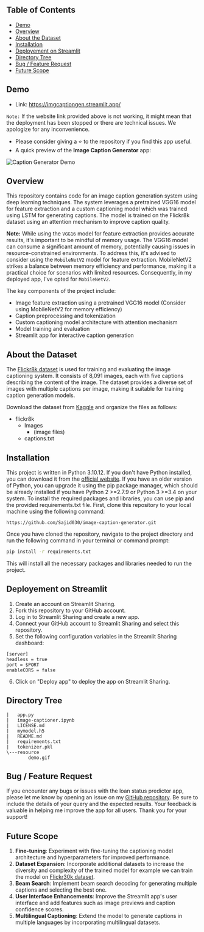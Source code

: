 

## Table of Contents

- [Demo](#demo)
- [Overview](#overview)
- [About the Dataset](#about-the-dataset)
- [Installation](#installation)
- [Deployement on Streamlit](#deployement-on-streamlit)
- [Directory Tree](#directory-tree)
- [Bug / Feature Request](#bug--feature-request)
- [Future Scope](#future-scope)

## Demo

- Link: https://imgcaptiongen.streamlit.app/

`Note:` If the website link provided above is not working, it might mean that the deployment has been stopped or there are technical issues. We apologize for any inconvenience.

- Please consider giving a ⭐ to the repository if you find this app useful.
- A quick preview of the **Image Caption Generator** app:

![Caption Generator Demo](resource/demo.gif)

## Overview

This repository contains code for an image caption generation system using deep learning techniques. The system leverages a pretrained VGG16 model for feature extraction and a custom captioning model which was trained using LSTM for generating captions. The model is trained on the Flickr8k dataset using an attention mechanism to improve caption quality.

**Note:** While using the `VGG16` model for feature extraction provides accurate results, it's important to be mindful of memory usage. The VGG16 model can consume a significant amount of memory, potentially causing issues in resource-constrained environments. To address this, it's advised to consider using the `MobileNetV2` model for feature extraction. MobileNetV2 strikes a balance between memory efficiency and performance, making it a practical choice for scenarios with limited resources. Consequently, in my deployed app, I've opted for `MobileNetV2`.

The key components of the project include:

- Image feature extraction using a pretrained VGG16 model (Consider using MobileNetV2 for memory efficiency)
- Caption preprocessing and tokenization
- Custom captioning model architecture with attention mechanism
- Model training and evaluation
- Streamlit app for interactive caption generation

## About the Dataset

The [Flickr8k dataset](https://www.kaggle.com/adityajn105/flickr8k) is used for training and evaluating the image captioning system. It consists of 8,091 images, each with five captions describing the content of the image. The dataset provides a diverse set of images with multiple captions per image, making it suitable for training caption generation models.

Download the dataset from [Kaggle](https://www.kaggle.com/adityajn105/flickr8k) and organize the files as follows:

- flickr8k
  - Images
    - (image files)
  - captions.txt

## Installation

This project is written in Python 3.10.12. If you don't have Python installed, you can download it from the [official website](https://www.python.org/downloads/). If you have an older version of Python, you can upgrade it using the pip package manager, which should be already installed if you have Python 2 >=2.7.9 or Python 3 >=3.4 on your system.
To install the required packages and libraries, you can use pip and the provided requirements.txt file. First, clone this repository to your local machine using the following command:
```
https://github.com/Sajid030/image-caption-generator.git
```
Once you have cloned the repository, navigate to the project directory and run the following command in your terminal or command prompt:
```bash
pip install -r requirements.txt
```
This will install all the necessary packages and libraries needed to run the project.

## Deployement on Streamlit

1. Create an account on Streamlit Sharing.
2. Fork this repository to your GitHub account.
3. Log in to Streamlit Sharing and create a new app.
4. Connect your GitHub account to Streamlit Sharing and select this repository.
5. Set the following configuration variables in the Streamlit Sharing dashboard:
```
[server]
headless = true
port = $PORT
enableCORS = false
```
6. Click on "Deploy app" to deploy the app on Streamlit Sharing.

## Directory Tree

```
|   app.py
|   image-captioner.ipynb
|   LICENSE.md
|   mymodel.h5
|   README.md
|   requirements.txt
|   tokenizer.pkl
\---resource
        demo.gif
```

## Bug / Feature Request

If you encounter any bugs or issues with the loan status predictor app, please let me know by opening an issue on my [GitHub repository](https://github.com/chekuri-manikanta/codesoft). Be sure to include the details of your query and the expected results. Your feedback is valuable in helping me improve the app for all users. Thank you for your support!

## Future Scope

1. **Fine-tuning**: Experiment with fine-tuning the captioning model architecture and hyperparameters for improved performance.
2. **Dataset Expansion**: Incorporate additional datasets to increase the diversity and complexity of the trained model for example we can train the model on [Flickr30k dataset](https://www.kaggle.com/datasets/hsankesara/flickr-image-dataset).
3. **Beam Search**: Implement beam search decoding for generating multiple captions and selecting the best one.
4. **User Interface Enhancements**: Improve the Streamlit app's user interface and add features such as image previews and caption confidence scores.
5. **Multilingual Captioning**: Extend the model to generate captions in multiple languages by incorporating multilingual datasets.
